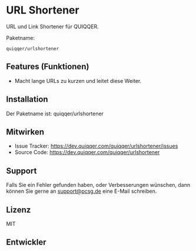 
URL Shortener
========

URL und Link Shortener für QUIQQER.

Paketname:

    quiqqer/urlshortener


Features (Funktionen)
--------

- Macht lange URLs zu kurzen und leitet diese Weiter.

Installation
------------

Der Paketname ist: quiqqer/urlshortener


Mitwirken
----------

- Issue Tracker: https://dev.quiqqer.com/quiqqer/urlshortener/issues
- Source Code: https://dev.quiqqer.com/quiqqer/urlshortener


Support
-------

Falls Sie ein Fehler gefunden haben, oder Verbesserungen wünschen,
dann können Sie gerne an support@pcsg.de eine E-Mail schreiben.


Lizenz
-------

MIT

Entwickler
--------